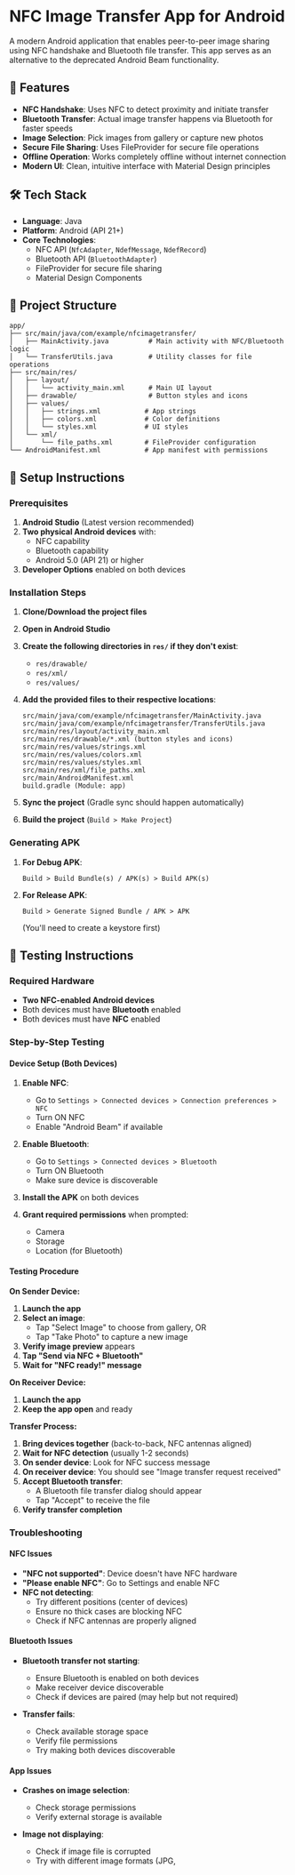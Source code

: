 # NFC Image Transfer App for Android

A modern Android application that enables peer-to-peer image sharing using NFC handshake and Bluetooth file transfer. This app serves as an alternative to the deprecated Android Beam functionality.

## 🚀 Features

- **NFC Handshake**: Uses NFC to detect proximity and initiate transfer
- **Bluetooth Transfer**: Actual image transfer happens via Bluetooth for faster speeds
- **Image Selection**: Pick images from gallery or capture new photos
- **Secure File Sharing**: Uses FileProvider for secure file operations
- **Offline Operation**: Works completely offline without internet connection
- **Modern UI**: Clean, intuitive interface with Material Design principles

## 🛠️ Tech Stack

- **Language**: Java
- **Platform**: Android (API 21+)
- **Core Technologies**:
  - NFC API (`NfcAdapter`, `NdefMessage`, `NdefRecord`)
  - Bluetooth API (`BluetoothAdapter`)
  - FileProvider for secure file sharing
  - Material Design Components

## 📁 Project Structure

```
app/
├── src/main/java/com/example/nfcimagetransfer/
│   ├── MainActivity.java          # Main activity with NFC/Bluetooth logic
│   └── TransferUtils.java         # Utility classes for file operations
├── src/main/res/
│   ├── layout/
│   │   └── activity_main.xml      # Main UI layout
│   ├── drawable/                  # Button styles and icons
│   ├── values/
│   │   ├── strings.xml           # App strings
│   │   ├── colors.xml            # Color definitions
│   │   └── styles.xml            # UI styles
│   └── xml/
│       └── file_paths.xml        # FileProvider configuration
└── AndroidManifest.xml           # App manifest with permissions
```

## 🔧 Setup Instructions

### Prerequisites

1. **Android Studio** (Latest version recommended)
2. **Two physical Android devices** with:
   - NFC capability
   - Bluetooth capability
   - Android 5.0 (API 21) or higher
3. **Developer Options** enabled on both devices

### Installation Steps

1. **Clone/Download the project files**
2. **Open in Android Studio**
3. **Create the following directories in `res/` if they don't exist**:
   - `res/drawable/`
   - `res/xml/`
   - `res/values/`

4. **Add the provided files to their respective locations**:
   ```
   src/main/java/com/example/nfcimagetransfer/MainActivity.java
   src/main/java/com/example/nfcimagetransfer/TransferUtils.java
   src/main/res/layout/activity_main.xml
   src/main/res/drawable/*.xml (button styles and icons)
   src/main/res/values/strings.xml
   src/main/res/values/colors.xml
   src/main/res/values/styles.xml
   src/main/res/xml/file_paths.xml
   src/main/AndroidManifest.xml
   build.gradle (Module: app)
   ```

5. **Sync the project** (Gradle sync should happen automatically)
6. **Build the project** (`Build > Make Project`)

### Generating APK

1. **For Debug APK**:
   ```
   Build > Build Bundle(s) / APK(s) > Build APK(s)
   ```

2. **For Release APK**:
   ```
   Build > Generate Signed Bundle / APK > APK
   ```
   (You'll need to create a keystore first)

## 📱 Testing Instructions

### Required Hardware

- **Two NFC-enabled Android devices**
- Both devices must have **Bluetooth** enabled
- Both devices must have **NFC** enabled

### Step-by-Step Testing

#### Device Setup (Both Devices)

1. **Enable NFC**:
   - Go to `Settings > Connected devices > Connection preferences > NFC`
   - Turn ON NFC
   - Enable "Android Beam" if available

2. **Enable Bluetooth**:
   - Go to `Settings > Connected devices > Bluetooth`
   - Turn ON Bluetooth
   - Make sure device is discoverable

3. **Install the APK** on both devices
4. **Grant required permissions** when prompted:
   - Camera
   - Storage
   - Location (for Bluetooth)

#### Testing Procedure

**On Sender Device:**

1. **Launch the app**
2. **Select an image**:
   - Tap "Select Image" to choose from gallery, OR
   - Tap "Take Photo" to capture a new image
3. **Verify image preview** appears
4. **Tap "Send via NFC + Bluetooth"**
5. **Wait for "NFC ready!" message**

**On Receiver Device:**

1. **Launch the app**
2. **Keep the app open** and ready

**Transfer Process:**

1. **Bring devices together** (back-to-back, NFC antennas aligned)
2. **Wait for NFC detection** (usually 1-2 seconds)
3. **On sender device**: Look for NFC success message
4. **On receiver device**: You should see "Image transfer request received"
5. **Accept Bluetooth transfer**:
   - A Bluetooth file transfer dialog should appear
   - Tap "Accept" to receive the file
6. **Verify transfer completion**

### Troubleshooting

#### NFC Issues

- **"NFC not supported"**: Device doesn't have NFC hardware
- **"Please enable NFC"**: Go to Settings and enable NFC
- **NFC not detecting**: 
  - Try different positions (center of devices)
  - Ensure no thick cases are blocking NFC
  - Check if NFC antennas are properly aligned

#### Bluetooth Issues

- **Bluetooth transfer not starting**:
  - Ensure Bluetooth is enabled on both devices
  - Make receiver device discoverable
  - Check if devices are paired (may help but not required)

- **Transfer fails**:
  - Check available storage space
  - Verify file permissions
  - Try making both devices discoverable

#### App Issues

- **Crashes on image selection**:
  - Check storage permissions
  - Verify external storage is available

- **Image not displaying**:
  - Check if image file is corrupted
  - Try with different image formats (JPG,

